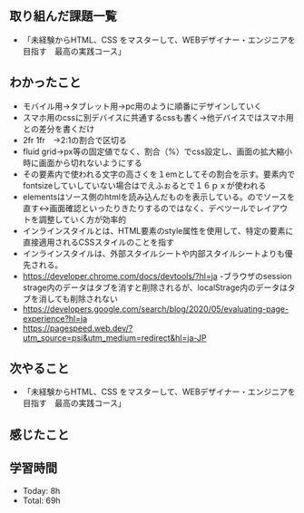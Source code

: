 ## 取り組んだ課題一覧
- 「未経験からHTML、CSS をマスターして、WEBデザイナー・エンジニアを目指す　最高の実践コース」

## わかったこと
- モバイル用→タブレット用→pc用のように順番にデザインしていく
- スマホ用のcssに別デバイスに共通するcssも書く→他デバイスではスマホ用との差分を書くだけ
- 2fr 1fr　→2:1の割合で区切る
- fluid grid→px等の固定値でなく、割合（%）でcss設定し、画面の拡大縮小時に画面から切れないようにする
- その要素内で使われる文字の高さくを１emとしてその割合を示す。要素内でfontsizeしていしていない場合はでえふぉるとで１６ｐｘが使われる
- elementsはソース側のhtmlを読み込んだものを表示している。のでソースを直す↔画面確認といったりきたりするのではなく、デべツールでレイアウトを調整していく方が効率的
- インラインスタイルとは、HTML要素のstyle属性を使用して、特定の要素に直接適用されるCSSスタイルのことを指す
- インラインスタイルは、外部スタイルシートや内部スタイルシートよりも優先される。
- https://developer.chrome.com/docs/devtools/?hl=ja
-ブラウザのsession strage内のデータはタブを消すと削除されるが、localStrage内のデータはタブを消しても削除されない
- https://developers.google.com/search/blog/2020/05/evaluating-page-experience?hl=ja
- https://pagespeed.web.dev/?utm_source=psi&utm_medium=redirect&hl=ja-JP
## 次やること
- 「未経験からHTML、CSS をマスターして、WEBデザイナー・エンジニアを目指す　最高の実践コース」
## 感じたこと

## 学習時間
- Today: 8h
- Total: 69h
